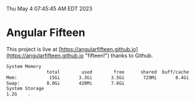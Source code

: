 Thu May  4 07:45:45 AM EDT 2023

# Angular Fifteen


This project is live at [https://angularfifteen.github.io](https://angularfifteen.github.io "fifteen!") thanks to Github.

```bash
System Memory
               total        used        free      shared  buff/cache   available
Mem:            15Gi       3.3Gi       3.5Gi       729Mi       8.4Gi        10Gi
Swap:          8.0Gi       420Mi       7.6Gi
System Storage
1.2G	.
```
```bash
